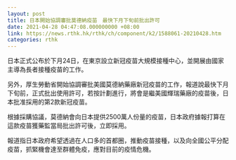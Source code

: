 ```yaml
---
layout: post
title: 日本開始協調審批莫德納疫苗　最快下月下旬前批出許可
date: 2021-04-28 04:47:08.000000000 +08:00
link: https://news.rthk.hk/rthk/ch/component/k2/1588061-20210428.htm
categories: rthk
---
```


日本正式公布於下月24日，在東京設立新冠疫苗大規模接種中心，並開展由國家主導為長者接種疫苗的工作。

另外，厚生勞動省開始協調審批美國莫德納藥廠新冠疫苗的工作，報道說最快下月下旬前，正式批出使用許可，若按計劃進行，將會是繼美國輝瑞藥廠的疫苗後，日本批准採用的第2款新冠疫苗。

根據採購協議，莫德納會向日本提供2500萬人份量的疫苗，日本政府據報打算在這款疫苗獲藥監當局批出許可後，立即採用。

報道指日本政府希望透過在人口多的首都圈，推動疫苗接種，以及向全國公平分配疫苗，抓緊機會達至群體免疫，應對目前的疫情危機。
